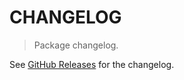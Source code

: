 # CHANGELOG

> Package changelog.

See [GitHub Releases](https://github.com/stdlib-js/assert-is-int32array/releases) for the changelog.